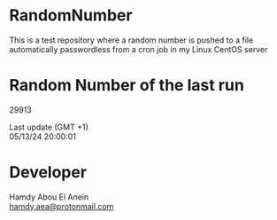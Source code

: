 # RandomNumber    
This is a test repository where a random number is pushed to a file automatically passwordless from a cron job in my Linux CentOS server    
# Random Number of the last run   
29913
      
Last update (GMT +1)    
05/13/24 20:00:01
# Developer    
Hamdy Abou El Anein   
hamdy.aea@protonmail.com
